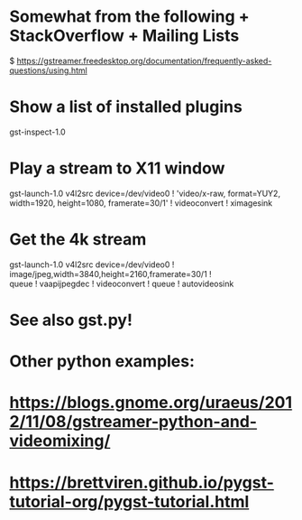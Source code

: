 # Somewhat from the following + StackOverflow + Mailing Lists
$ https://gstreamer.freedesktop.org/documentation/frequently-asked-questions/using.html

# Show a list of installed plugins
gst-inspect-1.0


# Play a stream to X11 window
gst-launch-1.0 v4l2src device=/dev/video0 ! 'video/x-raw, format=YUY2, width=1920, height=1080, framerate=30/1' ! videoconvert ! ximagesink

# Get the 4k stream
gst-launch-1.0 v4l2src device=/dev/video0 ! image/jpeg,width=3840,height=2160,framerate=30/1 ! \
  queue ! vaapijpegdec ! videoconvert ! queue ! autovideosink

# See also gst.py!

# Other python examples:
# https://blogs.gnome.org/uraeus/2012/11/08/gstreamer-python-and-videomixing/
# https://brettviren.github.io/pygst-tutorial-org/pygst-tutorial.html
